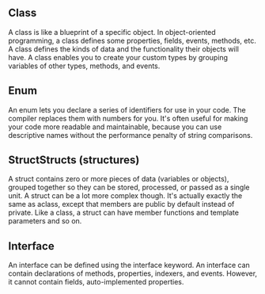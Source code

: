 ## Class
A class is like a blueprint of a specific object. In object-oriented programming, a class defines some properties, fields, events, methods, etc. 
A class defines the kinds of data and the functionality their objects will have. A class enables you to create your custom types by grouping 
variables of other types, methods, and events.

## Enum
An enum lets you declare a series of identifiers for use in your code. The compiler replaces them with numbers for you. It's often useful for 
making your code more readable and maintainable, because you can use descriptive names without the performance penalty of string comparisons. 


## StructStructs (structures)
A struct contains zero or more pieces of data (variables or objects), grouped together so they can be stored, processed, or passed as a single unit. 
A struct can be a lot more complex though. It's actually exactly the same as aclass, except that members are public by default instead of private. Like a
class, a struct can have member functions and template parameters and so on.

## Interface
An interface can be defined using the interface keyword. An interface can contain declarations of methods, properties, indexers, and events. However, 
it cannot contain fields, auto-implemented properties.
